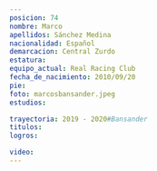 ```yaml
---
posicion: 74
nombre: Marco
apellidos: Sánchez Medina
nacionalidad: Español
demarcacion: Central Zurdo
estatura:
equipo_actual: Real Racing Club
fecha_de_nacimiento: 2010/09/20
pie:
foto: marcosbansander.jpeg
estudios:

trayectoria: 2019 - 2020#Bansander
titulos:
logros:

video:
---
```

